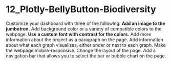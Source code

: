 # 12_Plotly-BellyButton-Biodiversity

Customize your dashboard with three of the following:
**Add an image to the jumbotron.**
Add background color or a variety of compatible colors to the webpage.
**Use a custom font with contrast for the colors.**
Add more information about the project as a paragraph on the page.
Add information about what each graph visualizes, either under or next to each graph.
Make the webpage mobile-responsive.
Change the layout of the page.
Add a navigation bar that allows you to select the bar or bubble chart on the page.
